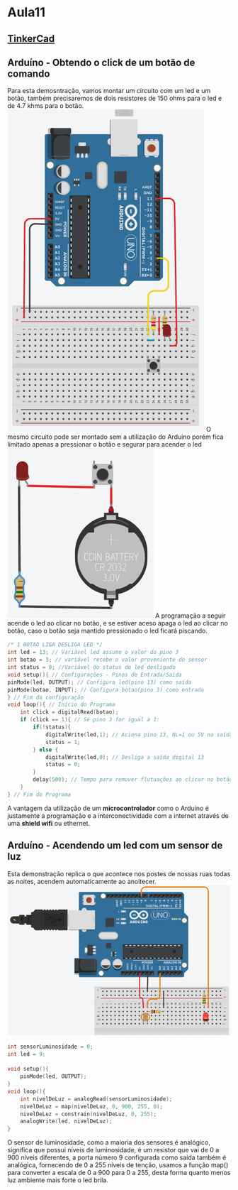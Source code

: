 # Aula11
## [TinkerCad](https://www.tinkercad.com/)

## Arduíno - Obtendo o click de um botão de comando
Para esta demosntração, vamos montar um circuito com um led e um botão, também precisaremos de dois resistores de 150 ohms para o led e de 4.7 khms para o botão.
<br>![Circuito 01](./circuito1.png)
O mesmo circuito pode ser montado sem a utilização do Arduino porém fica limitado apenas a pressionar o botão e segurar para acender o led
<br>![Circuito 00](./circuito0.png)
A programação a seguir acende o led ao clicar no botão, e se estiver aceso apaga o led ao clicar no botão, caso o botão seja mantido pressionado o led ficará piscando.
```c
/* 1 BOTAO LIGA DESLIGA LED */
int led = 13; // Variável led assume o valor do pino 3
int botao = 3; // variável recebe o valor proveniente do sensor
int status = 0; //Variável do status do led desligado
void setup(){ // Configurações - Pinos de Entrada/Saída
pinMode(led, OUTPUT); // Configura led(pino 13) como saída
pinMode(botao, INPUT); // Configura botao(pino 3) como entrada
} // Fim da configuração
void loop(){ // Início do Programa
	int click = digitalRead(botao);
	if (click == 1){ // Se pino 3 for igual a 1:
		if(!status){
			digitalWrite(led,1); // Aciona pino 13, NL=1 ou 5V na saída 13
			status = 1;
		} else { 
			digitalWrite(led,0); // Desliga a saída digital 13
			status = 0;
		}
		delay(500); // Tempo para remover flutuações ao clicar no botão
	}
} // Fim do Programa
```
A vantagem da utilização de um **microcontrolador** como o Arduino é justamente a programação e a interconectividade com a internet através de uma **shield wifi** ou ethernet.

## Arduíno - Acendendo um led com um sensor de luz
Esta demonstração replica o que acontece nos postes de nossas ruas todas as noites, acendem automaticamente ao anoitecer.
<br>![Circuito 02](./circuito2.png)
```c
int sensorLuminosidade = 0;
int led = 9;

void setup(){
	pinMode(led, OUTPUT);
}
void loop(){
	int nivelDeLuz = analogRead(sensorLuminosidade);
	nivelDeLuz = map(nivelDeLuz, 0, 900, 255, 0);
	nivelDeLuz = constrain(nivelDeLuz, 0, 255);
	analogWrite(led, nivelDeLuz);
}
```
O sensor de luminosidade, como a maioria dos sensores é analógico, significa que possui níveis de luminosidade, é um resistor que vai de 0 a 900 níveis diferentes, a porta número 9 configurada como saída também é analógica, fornecendo de 0 a 255 níveis de tenção, usamos a função map() para converter a escala de 0 a 900 para 0 a 255, desta forma quanto menos luz ambiente mais forte o led brila.